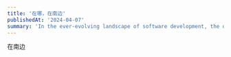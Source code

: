 ```yaml
---
title: '在哪，在南边'
publishedAt: '2024-04-07'
summary: 'In the ever-evolving landscape of software development, the debate between dynamic and static typing continues to be a hot topic.'
---
```


在南边